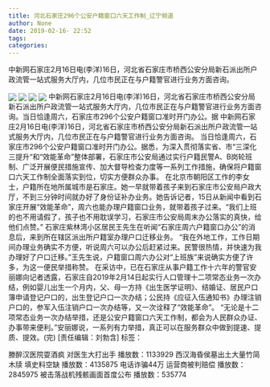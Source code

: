 ```yaml
---
title: 河北石家庄296个公安户籍窗口六天工作制_辽宁频道
author: None
date: 2019-02-16- 22:52
tags: 
categories: 
---
```

中新网石家庄2月16日电(李洋)16日，河北省石家庄市桥西公安分局新石派出所户政流管一站式服务大厅内，几位市民正在与户籍警官进行业务方面咨询。
<!-- more -->
                
<img align="center" border="0" src="http://p3.ifengimg.com/fck/2019_07/d9833760231da74_w540_h405.jpg" />
                
<img align="center" border="0" src="http://p3.ifengimg.com/fck/2019_07/6fceff0fd79a8c6_w405_h540.jpg" />
            
<img align="center" border="0" src="http://p3.ifengimg.com/fck/2019_07/f46d49c78dce6f7_w540_h244.jpg" />
<img align="center" border="0" src="http://p2.ifengimg.com/a/2016/0810/204c433878d5cf9size1_w16_h16.png" />
中新网石家庄2月16日电(李洋)16日，河北省石家庄市桥西公安分局新石派出所户政流管一站式服务大厅内，几位市民正在与户籍警官进行业务方面咨询。当日恰逢周六，石家庄市296个公安户籍窗口准时开门办公。据
中新网石家庄2月16日电(李洋)16日，河北省石家庄市桥西公安分局新石派出所户政流管一站式服务大厅内，几位市民正在与户籍警官进行业务方面咨询。
当日恰逢周六，石家庄市296个公安户籍窗口准时开门办公。据悉，为深入贯彻落实省、市“三深化三提升“和“效能革命”整体部署，石家庄市公安局通过实行户籍民警A、B岗轮班制、广泛开展便民措施宣传、加大督导检查力度等一系列工作措施，确保将户籍窗口六天工作制全面落实到位，切实方便群众办事。
在北京市朝阳区工作的李女士，户籍所在地所属城市是石家庄。她一早就带着孩子来到石家庄市公安局户政大厅，不到三分钟时间就办好了身份证补办业务。她告诉记者，15日从新闻中看到石家庄开展“效能革命”，周六也能办理户籍窗口业务，就带着孩子过来。“我们上班的也不用请假了，孩子也不用耽误学习，石家庄市公安局周末办公落实的真快，给他们点赞。”
石家庄紫林湾小区居民王先生在听闻“石家庄周六户籍窗口办公”的消息后，来到所在辖区派出所户籍室办理户口迁移业务。
“我在外地工作，工作日期间办理业务确实不方便，听说周六可以办公后赶紧过来。民警很热情，并快速为我办理好了户口迁移。”王先生说，户籍窗口周六办公对“上班族”来说确实方便了许多，为这一便民举措称赞。
在采访中，已在石家庄从事户籍工作十六年的警官安丽娜向记者透露，石家庄自2019年2月14日起实行人口管理十二项常态业务一次办结，例如婴儿出生一个月内，父、母一方持《出生医学证明》、结婚证、居民户口簿申请登记户口的，出生登记户口一次办结；公民持《应征入伍通知书》办理注销户口的，参军入伍注销户口一次办结等，又一次诠释了“效能革命”。
“无论是十二项常态业务一次办结举措，还是公安户籍窗口六天工作制，都会为人民群众办证、办事带来便利。”安丽娜说，一系列有力举措，真正可以在服务群众中做到提速、提质、提效。(完)
[责任编辑：刘勃含]
标签：
 
             
滕醉汉医院耍酒疯 对医生大打出手
播放数：1133929
西汉海昏侯墓出土大量竹简木牍 填史料空缺
播放数：4135875
电话诈骗44万 运营商被判赔偿
播放数：2845975
被击落战机残骸画面首度公布
播放数：535774

